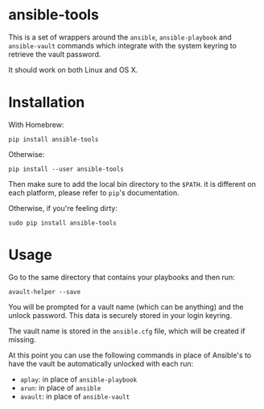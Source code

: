 ansible-tools
=============

This is a set of wrappers around the `ansible`, `ansible-playbook` and
`ansible-vault` commands which integrate with the system keyring to retrieve
the vault password.

It should work on both Linux and OS X.


# Installation

With Homebrew:

    pip install ansible-tools

Otherwise:

    pip install --user ansible-tools

Then make sure to add the local bin directory to the `$PATH`. it is different
on each platform, please refer to `pip`'s documentation.

Otherwise, if you're feeling dirty:

    sudo pip install ansible-tools


# Usage

Go to the same directory that contains your playbooks and then run:

    avault-helper --save

You will be prompted for a vault name (which can be anything) and the unlock
password. This data is securely stored in your login keyring.

The vault name is stored in the `ansible.cfg` file, which will be created if
missing.

At this point you can use the following commands in place of Ansible's to have
the vault be automatically unlocked with each run:

* `aplay`: in place of `ansible-playbook`
* `arun`: in place of `ansible`
* `avault`: in place of `ansible-vault`
